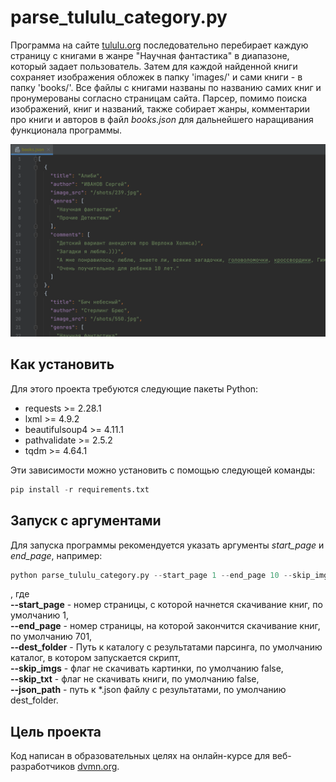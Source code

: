 # parse_tululu_category.py

Программа на сайте [tululu.org](https://tululu.org) последовательно перебирает каждую страницу с книгами 
в жанре "Научная фантастика" в диапазоне, который задает пользователь. Затем для каждой найденной книги 
сохраняет изображения обложек в папку 'images/' и сами книги - в папку 'books/'.
Все файлы с книгами названы по названию самих книг и пронумерованы согласно страницам сайта.
Парсер, помимо поиска изображений, книг и названий, также собирает жанры, комментарии про книги и авторов 
в файл *books.json* для дальнейшего наращивания функционала программы.

![books.json](json.png "books.json")


## Как установить

Для этого проекта требуются следующие пакеты Python:

- requests >= 2.28.1
- lxml >= 4.9.2
- beautifulsoup4 >= 4.11.1
- pathvalidate >= 2.5.2
- tqdm >= 4.64.1

Эти зависимости можно установить с помощью следующей команды:

```Python
pip install -r requirements.txt
```


## Запуск с аргументами

Для запуска программы рекомендуется указать аргументы *start_page* и *end_page*, например:

```Python
python parse_tululu_category.py --start_page 1 --end_page 10 --skip_imgs
```

, где \
**--start_page** - номер страницы, с которой начнется скачивание книг, по умолчанию 1, \
**--end_page** - номер страницы, на которой закончится скачивание книг, по умолчанию 701, \
**--dest_folder** - Путь к каталогу с результатами парсинга, по умолчанию каталог, в котором запускается скрипт, \
**--skip_imgs** - флаг не скачивать картинки, по умолчанию false, \
**--skip_txt** - флаг не скачивать книги, по умолчанию false, \
**--json_path** - путь к *.json файлу с результатами, по умолчанию dest_folder.


## Цель проекта

Код написан в образовательных целях на онлайн-курсе для веб-разработчиков [dvmn.org](https://dvmn.org/).
